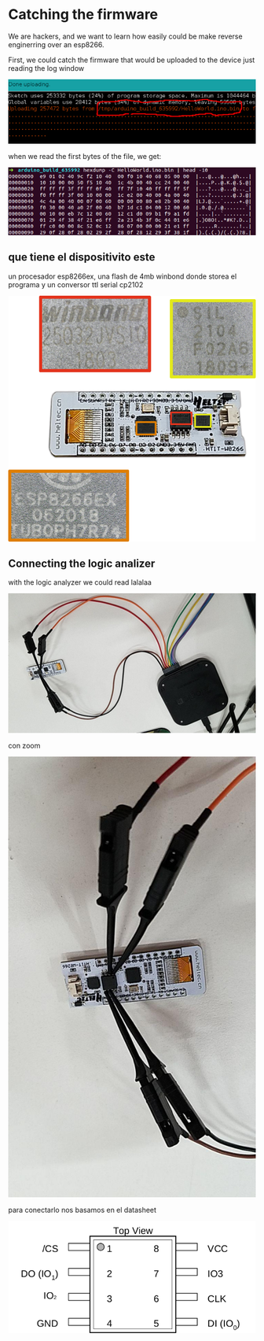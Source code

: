 # Catching the firmware

We are hackers, and we want to learn how easily could be make reverse enginerring over an esp8266.

First, we could catch the firmware that would be uploaded to the device just reading the log window

![disclosure](https://github.com/pastaCLS/heltec/blob/master/images/disclosure.png?raw=true)

when we read the first bytes of the file, we get:

![binary](../images/binary.png)

## que tiene el dispositivito este

un procesador esp8266ex, una flash de 4mb winbond donde storea el programa y un conversor ttl serial cp2102

![esp8266](../images/heltec-devices.png)

## Connecting the logic analizer

with the logic analyzer we could read lalalaa

![logic](../images/analisador1.jpg)

con zoom

![logic](../images/analisador2.jpg)

para conectarlo nos basamos en el datasheet

![datasheet](../images/winbond.png)
